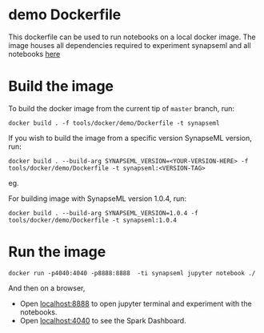 # demo Dockerfile
This dockerfile can be used to run notebooks on a local docker image. The image houses all dependencies required to experiment synapseml and all notebooks [here](https://github.com/microsoft/SynapseML/tree/master/notebooks/features)

# Build the image
To build the docker image from the current tip of `master` branch, run:

```
docker build . -f tools/docker/demo/Dockerfile -t synapseml
```

If you wish to build the image from a specific version SynapseML version, run:
```
docker build . --build-arg SYNAPSEML_VERSION=<YOUR-VERSION-HERE> -f tools/docker/demo/Dockerfile -t synapseml:<VERSION-TAG>
```

eg.

For building image with SynapseML version 1.0.4, run:
```
docker build . --build-arg SYNAPSEML_VERSION=1.0.4 -f tools/docker/demo/Dockerfile -t synapseml:1.0.4
```

# Run the image
```
docker run -p4040:4040 -p8888:8888  -ti synapseml jupyter notebook ./
```
And then on a browser,
- Open [localhost:8888](https://localhost:8888) to open jupyter terminal and experiment with the notebooks.
- Open [localhost:4040]() to see the Spark Dashboard.
